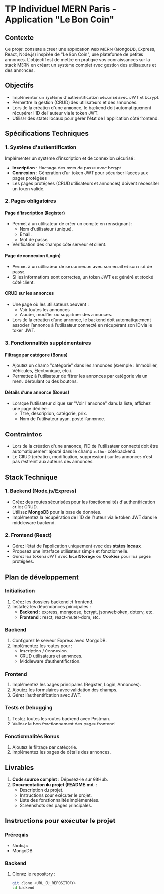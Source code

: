 # TP Individuel MERN Paris - Application "Le Bon Coin"

## Contexte

Ce projet consiste à créer une application web MERN (MongoDB, Express, React, Node.js) inspirée de "Le Bon Coin", une plateforme de petites annonces. L'objectif est de mettre en pratique vos connaissances sur la stack MERN en créant un système complet avec gestion des utilisateurs et des annonces.

## Objectifs

- Implémenter un système d'authentification sécurisé avec JWT et bcrypt.
- Permettre la gestion (CRUD) des utilisateurs et des annonces.
- Lors de la création d'une annonce, le backend doit automatiquement récupérer l'ID de l'auteur via le token JWT.
- Utiliser des states locaux pour gérer l'état de l'application côté frontend.

## Spécifications Techniques

### 1. Système d'authentification

Implémenter un système d’inscription et de connexion sécurisé :

- **Inscription** : Hachage des mots de passe avec bcrypt.
- **Connexion** : Génération d’un token JWT pour sécuriser l’accès aux pages protégées.
- Les pages protégées (CRUD utilisateurs et annonces) doivent nécessiter un token valide.

### 2. Pages obligatoires

#### Page d'inscription (Register)

- Permet à un utilisateur de créer un compte en renseignant :
  - Nom d’utilisateur (unique).
  - Email.
  - Mot de passe.
- Vérification des champs côté serveur et client.

#### Page de connexion (Login)

- Permet à un utilisateur de se connecter avec son email et son mot de passe.
- Si les informations sont correctes, un token JWT est généré et stocké côté client.

#### CRUD sur les annonces

- Une page où les utilisateurs peuvent :
  - Voir toutes les annonces.
  - Ajouter, modifier ou supprimer des annonces.
- Lors de la création d’une annonce, le backend doit automatiquement associer l’annonce à l’utilisateur connecté en récupérant son ID via le token JWT.

### 3. Fonctionnalités supplémentaires

#### Filtrage par catégorie (Bonus)

- Ajoutez un champ "catégorie" dans les annonces (exemple : Immobilier, Véhicules, Électronique, etc.).
- Permettez à l’utilisateur de filtrer les annonces par catégorie via un menu déroulant ou des boutons.

#### Détails d’une annonce (Bonus)

- Lorsque l’utilisateur clique sur "Voir l'annonce" dans la liste, affichez une page dédiée :
  - Titre, description, catégorie, prix.
  - Nom de l’utilisateur ayant posté l’annonce.

## Contraintes

- Lors de la création d'une annonce, l'ID de l'utilisateur connecté doit être automatiquement ajouté dans le champ `author` côté backend.
- Le CRUD (création, modification, suppression) sur les annonces n’est pas restreint aux auteurs des annonces.

## Stack Technique

### 1. Backend (Node.js/Express)

- Créez des routes sécurisées pour les fonctionnalités d'authentification et les CRUD.
- Utilisez **MongoDB** pour la base de données.
- Implémentez la récupération de l’ID de l’auteur via le token JWT dans le middleware backend.

### 2. Frontend (React)

- Gérez l’état de l’application uniquement avec des **states locaux**.
- Proposez une interface utilisateur simple et fonctionnelle.
- Gérez les tokens JWT avec **localStorage** ou **Cookies** pour les pages protégées.

## Plan de développement

### Initialisation

1. Créez les dossiers backend et frontend.
2. Installez les dépendances principales :
   - **Backend** : express, mongoose, bcrypt, jsonwebtoken, dotenv, etc.
   - **Frontend** : react, react-router-dom, etc.

### Backend

1. Configurez le serveur Express avec MongoDB.
2. Implémentez les routes pour :
   - Inscription / Connexion.
   - CRUD utilisateurs et annonces.
   - Middleware d’authentification.

### Frontend

1. Implémentez les pages principales (Register, Login, Annonces).
2. Ajoutez les formulaires avec validation des champs.
3. Gérez l’authentification avec JWT.

### Tests et Debugging

1. Testez toutes les routes backend avec Postman.
2. Validez le bon fonctionnement des pages frontend.

### Fonctionnalités Bonus

1. Ajoutez le filtrage par catégorie.
2. Implémentez les pages de détails des annonces.

## Livrables

1. **Code source complet** : Déposez-le sur GitHub.
2. **Documentation du projet (README.md)** :
   - Description du projet.
   - Instructions pour exécuter le projet.
   - Liste des fonctionnalités implémentées.
   - Screenshots des pages principales.

## Instructions pour exécuter le projet

### Prérequis

- Node.js
- MongoDB

### Backend

1. Clonez le repository :
   ```bash
   git clone <URL_DU_REPOSITORY>
   cd backend
